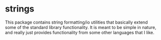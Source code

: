 # strings

This package contains string formatting/io utilities that basically extend some of the standard library functionality.  It is meant to be simple in nature, and really just provides functionality from some other languages that I like.